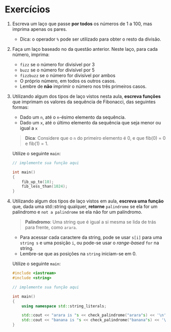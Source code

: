 Exercícios
==========


1. Escreva um laço que passe **por todos** os números de 1 a 100,
   mas imprima apenas os pares.
    - Dica: o operador `%` pode ser utilizado para obter o resto da divisão.

2. Faça um laço baseado no da questão anterior. Neste laço, para cada número,
   imprima:
    * `fizz` se o número for divisível por 3
    * `buzz` se o número for divisível por 5
    * `fizzbuzz` se o número for divisível por ambos
    * O próprio número, em todos os outros casos.
    * Lembre de **não** imprimir o número nos três primeiros casos.

3. Utilizando algum dos tipos de laço vistos nesta aula, **escreva funções** que
   imprimam os valores da sequência de Fibonacci, das seguintes formas:
    * Dado um `n`, até o `n`-ésimo elemento da sequência.
    * Dado um `x`, até o último elemento da sequência que seja menor ou igual
      a `x`

    > **Dica**: Considere que o `n` do primeiro elemento é 0, e que fib(0) = 0
      e fib(1) = 1.

    Utilize o seguinte `main`:

    ```cpp
    // implemente sua função aqui

    int main()
    {
        fib_up_to(10);
        fib_less_than(1024);
    }
    ```

4. Utilizando algum dos tipos de laço vistos em aula, **escreva uma função**
   que, dada uma std::string qualquer, **retorne** `palindrome` se ela for
   um palíndromo e `not a palindrome` se ela não for um palíndromo.

    > **Palíndromo**: Uma string que é igual a si mesma se lida de trás para
      frente, como `arara`.

    * Para acessar cada caractere da string, pode se usar `s[i]` para uma
      `string s` e uma posição `i`, ou pode-se usar o _range-based_ `for` na
      string.
    * Lembre-se que as posições na `string` iniciam-se em 0.

    Utilize o seguinte `main`:

    ```cpp
    #include <iostream>
    #include <string>

    // implemente sua função aqui

    int main()
    {
        using namespace std::string_literals;

        std::cout << "arara is "s << check_palindrome("arara"s) << '\n';
        std::cout << "banana is "s << check_palindrome("banana"s) << '\n';
    }
    ```
